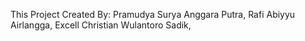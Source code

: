 This Project Created By:
Pramudya Surya Anggara Putra, 
Rafi Abiyyu Airlangga, 
Excell Christian Wulantoro Sadik, 
